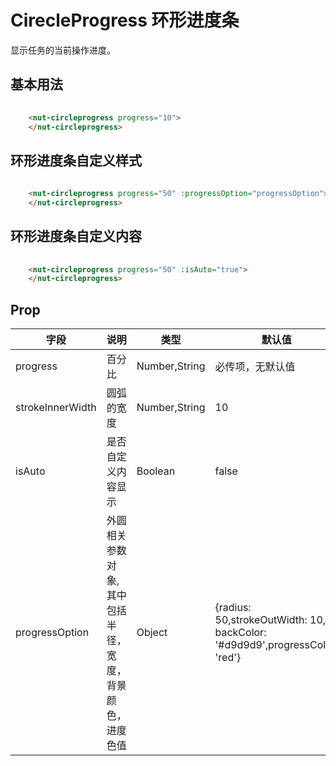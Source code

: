 # CirecleProgress 环形进度条

显示任务的当前操作进度。

## 基本用法

```html
    
    <nut-circleprogress progress="10">
    </nut-circleprogress>
```
## 环形进度条自定义样式

```htmL
    
    <nut-circleprogress progress="50" :progressOption="progressOption">
    </nut-circleprogress>
```

## 环形进度条自定义内容

```htmL
    
    <nut-circleprogress progress="50" :isAuto="true">
    </nut-circleprogress>
```

## Prop

| 字段 | 说明 | 类型 | 默认值
|----- | ----- | ----- | -----
| progress | 百分比 | Number,String | 必传项，无默认值
| strokeInnerWidth | 圆弧的宽度 | Number,String | 10
| isAuto | 是否自定义内容显示 | Boolean | false
| progressOption | 外圆相关参数对象,其中包括半径，宽度，背景颜色，进度色值 | Object | {radius: 50,strokeOutWidth: 10, backColor: '#d9d9d9',progressColor: 'red'}

